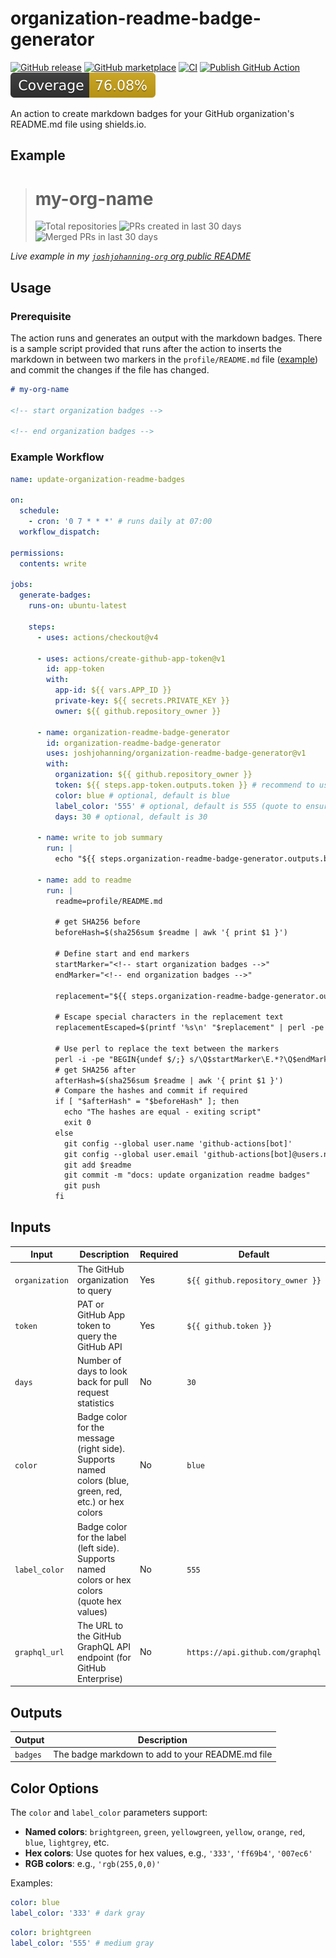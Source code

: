 # organization-readme-badge-generator

[![GitHub release](https://img.shields.io/github/release/joshjohanning/organization-readme-badge-generator.svg?logo=github&labelColor=333)](https://github.com/joshjohanning/organization-readme-badge-generator/releases)
[![GitHub marketplace](https://img.shields.io/badge/marketplace-github--organization--readme--badge--generator-blue?logo=github&labelColor=333)](https://github.com/marketplace/actions/github-organization-readme-badge-generator)
[![CI](https://github.com/joshjohanning/organization-readme-badge-generator/actions/workflows/ci.yml/badge.svg)](https://github.com/joshjohanning/organization-readme-badge-generator/actions/workflows/ci.yml)
[![Publish GitHub Action](https://github.com/joshjohanning/organization-readme-badge-generator/actions/workflows/publish.yml/badge.svg)](https://github.com/joshjohanning/organization-readme-badge-generator/actions/workflows/publish.yml)
![Coverage](./badges/coverage.svg)

An action to create markdown badges for your GitHub organization's README.md file using shields.io.

## Example

<!-- start organization badges -->

> # my-org-name
>
> ![Total repositories](https://img.shields.io/badge/Total%20repositories-341-blue?labelColor=555) ![PRs created in last 30 days](https://img.shields.io/badge/PRs%20created%20in%20last%2030%20days-29-blue?labelColor=555) ![Merged PRs in last 30 days](https://img.shields.io/badge/Merged%20PRs%20in%20last%2030%20days-12-blue?labelColor=555)

<!-- end organization badges -->

_Live example in my [`joshjohanning-org` org public README](https://github.com/joshjohanning-org#joshjohanning-org)_

## Usage

### Prerequisite

The action runs and generates an output with the markdown badges. There is a sample script provided that runs after the action to inserts the markdown in between two markers in the `profile/README.md` file ([example](https://github.com/joshjohanning-org/.github/blob/main/profile/README.md?plain=1)) and commit the changes if the file has changed.

```md
# my-org-name

<!-- start organization badges -->

<!-- end organization badges -->
```

### Example Workflow

```yml
name: update-organization-readme-badges

on:
  schedule:
    - cron: '0 7 * * *' # runs daily at 07:00
  workflow_dispatch:

permissions:
  contents: write

jobs:
  generate-badges:
    runs-on: ubuntu-latest

    steps:
      - uses: actions/checkout@v4

      - uses: actions/create-github-app-token@v1
        id: app-token
        with:
          app-id: ${{ vars.APP_ID }}
          private-key: ${{ secrets.PRIVATE_KEY }}
          owner: ${{ github.repository_owner }}

      - name: organization-readme-badge-generator
        id: organization-readme-badge-generator
        uses: joshjohanning/organization-readme-badge-generator@v1
        with:
          organization: ${{ github.repository_owner }}
          token: ${{ steps.app-token.outputs.token }} # recommend to use a GitHub App and not a PAT
          color: blue # optional, default is blue
          label_color: '555' # optional, default is 555 (quote to ensure it's treated as a string)
          days: 30 # optional, default is 30

      - name: write to job summary
        run: |
          echo "${{ steps.organization-readme-badge-generator.outputs.badges }}" >> $GITHUB_STEP_SUMMARY

      - name: add to readme
        run: |
          readme=profile/README.md

          # get SHA256 before
          beforeHash=$(sha256sum $readme | awk '{ print $1 }')

          # Define start and end markers
          startMarker="<!-- start organization badges -->"
          endMarker="<!-- end organization badges -->"

          replacement="${{ steps.organization-readme-badge-generator.outputs.badges }}"

          # Escape special characters in the replacement text
          replacementEscaped=$(printf '%s\n' "$replacement" | perl -pe 's/([\\\/\$\(\)@])/\\$1/g')

          # Use perl to replace the text between the markers
          perl -i -pe "BEGIN{undef $/;} s/\Q$startMarker\E.*?\Q$endMarker\E/$startMarker\n$replacementEscaped\n$endMarker/smg" $readme
          # get SHA256 after
          afterHash=$(sha256sum $readme | awk '{ print $1 }')
          # Compare the hashes and commit if required
          if [ "$afterHash" = "$beforeHash" ]; then
            echo "The hashes are equal - exiting script"
            exit 0
          else
            git config --global user.name 'github-actions[bot]'
            git config --global user.email 'github-actions[bot]@users.noreply.github.com'
            git add $readme
            git commit -m "docs: update organization readme badges"
            git push
          fi
```

## Inputs

| Input          | Description                                                                                            | Required | Default                          |
| -------------- | ------------------------------------------------------------------------------------------------------ | -------- | -------------------------------- |
| `organization` | The GitHub organization to query                                                                       | Yes      | `${{ github.repository_owner }}` |
| `token`        | PAT or GitHub App token to query the GitHub API                                                        | Yes      | `${{ github.token }}`            |
| `days`         | Number of days to look back for pull request statistics                                                | No       | `30`                             |
| `color`        | Badge color for the message (right side). Supports named colors (blue, green, red, etc.) or hex colors | No       | `blue`                           |
| `label_color`  | Badge color for the label (left side). Supports named colors or hex colors (quote hex values)          | No       | `555`                            |
| `graphql_url`  | The URL to the GitHub GraphQL API endpoint (for GitHub Enterprise)                                     | No       | `https://api.github.com/graphql` |

## Outputs

| Output   | Description                                      |
| -------- | ------------------------------------------------ |
| `badges` | The badge markdown to add to your README.md file |

## Color Options

The `color` and `label_color` parameters support:

- **Named colors**: `brightgreen`, `green`, `yellowgreen`, `yellow`, `orange`, `red`, `blue`, `lightgrey`, etc.
- **Hex colors**: Use quotes for hex values, e.g., `'333'`, `'ff69b4'`, `'007ec6'`
- **RGB colors**: e.g., `'rgb(255,0,0)'`

Examples:

```yaml
color: blue
label_color: '333' # dark gray
```

```yaml
color: brightgreen
label_color: '555' # medium gray
```
